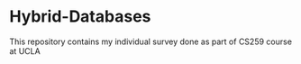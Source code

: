 # Hybrid-Databases
This repository contains my individual survey done as part of CS259 course at UCLA
